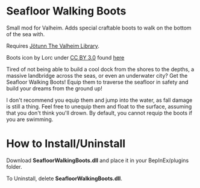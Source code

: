 # Seafloor Walking Boots
Small mod for Valheim. Adds special craftable boots to walk on the bottom of the sea with.

Requires [Jötunn The Valheim Library](https://www.nexusmods.com/valheim/mods/1138).

Boots icon by Lorc under [CC BY 3.0](https://creativecommons.org/licenses/by/3.0/) found [here](https://game-icons.net/1x1/lorc/boots.html)


Tired of not being able to build a cool dock from the shores to the depths, a massive landbridge across the seas, or even an underwater city? Get the Seafloor Walking Boots! Equip them to traverse the seafloor in safety and build your dreams from the ground up!

I don't recommend you equip them and jump into the water, as fall damage is still a thing. Feel free to unequip them and float to the surface, assuming that you don't think you'll drown. By default, you cannot requip the boots if you are swimming.

# How to Install/Uninstall
Download __SeafloorWalkingBoots.dll__ and place it in your BepInEx/plugins folder.

To Uninstall, delete __SeafloorWalkingBoots.dll__.
